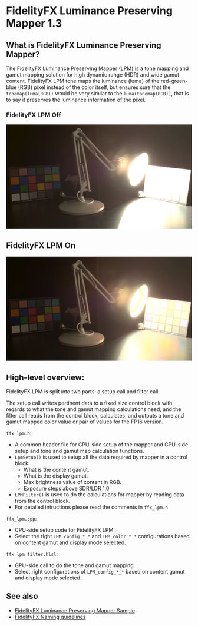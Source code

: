 <!-- @page page_techniques_lpm FidelityFX Luminance Preserving Mapper 1.3 -->

<h1>FidelityFX Luminance Preserving Mapper 1.3</h1>

<h2>What is FidelityFX Luminance Preserving Mapper?</h2>

The FidelityFX Luminance Preserving Mapper (LPM) is a tone mapping and gamut mapping solution for high dynamic range (HDR) and wide gamut content. FidelityFX LPM tone maps the luminance (luma) of the red-green-blue (RGB) pixel instead of the color itself, but ensures sure that the `tonemap(luma(RGB))` would be very similar to the `luma(tonemap(RGB))`, that is to say it preserves the luminance information of the pixel.

<h3>FidelityFX LPM Off</h3>

![NoLPM](media/lpm/NoLPM.jpg)

<h2>FidelityFX LPM On</h2>

![LPM](media/lpm/LPM.jpg)

<h2>High-level overview:</h2>

FidelityFX LPM is split into two parts: a setup call and filter call. 

The setup call writes pertinent data to a fixed size control block with regards to what the tone and gamut mapping calculations need, and the filter call reads from the control block, calculates, and outputs a tone and gamut mapped color value or pair of values for the FP16 version.

`ffx_lpm.h`:
 - A common header file for CPU-side setup of the mapper and GPU-side setup and tone and gamut map calculation functions.
 - `LpmSetup()` is used to setup all the data required by mapper in a control block:
   - What is the content gamut.
   - What is the display gamut.
   - Max brightness value of content in RGB.
   - Exposure steps above SDR/LDR 1.0
 - `LPMFilter()` is used to do the calculations for mapper by reading data from the control block.
 - For detailed intructions please read the comments in `ffx_lpm.h`

`ffx_lpm.cpp`:
 - CPU-side setup code for FidelityFX LPM.
 - Select the right `LPM_config_*_*` and `LPM_color_*_*` configurations based on content gamut and display mode selected.

`ffx_lpm_filter.hlsl`:
 - GPU-side call to do the tone and gamut mapping.
 - Select right configurations of `LPM_config_*_*` based on content gamut and display mode selected.

<h2>See also</h2>

- [FidelityFX Luminance Preserving Mapper Sample](../samples/luminance-preserving-mapper.md)
- [FidelityFX Naming guidelines](../getting-started/naming-guidelines.md)